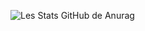 ![Les Stats GitHub de Anurag](https://github-readme-stats.vercel.app/api?username=AmadeoGianini&show_icons=true&theme=radical)
